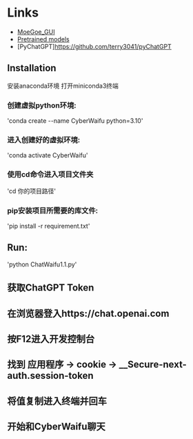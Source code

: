# Links
- [MoeGoe_GUI](https://github.com/CjangCjengh/MoeGoe_GUI)
- [Pretrained models](https://github.com/CjangCjengh/TTSModels)
- [PyChatGPT]https://github.com/terry3041/pyChatGPT

## Installation
安装anaconda环境
打开miniconda3终端

### 创建虚拟python环境:
'conda create --name CyberWaifu python=3.10'

### 进入创建好的虚拟环境:
'conda activate CyberWaifu'

### 使用cd命令进入项目文件夹
'cd 你的项目路径'

### pip安装项目所需要的库文件:
'pip install -r requirement.txt'

## Run:
'python ChatWaifu1.1.py'

## 获取ChatGPT Token
## 在浏览器登入https://chat.openai.com
## 按F12进入开发控制台
## 找到 应用程序 -> cookie -> __Secure-next-auth.session-token
## 将值复制进入终端并回车

## 开始和CyberWaifu聊天
